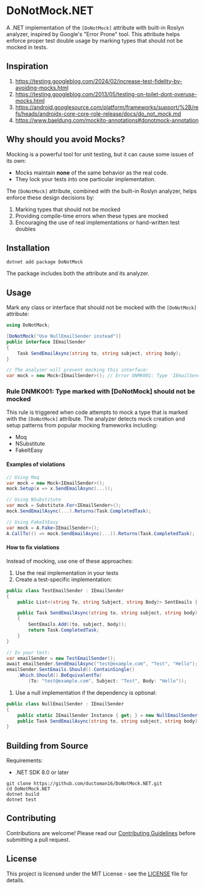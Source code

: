 # DoNotMock.NET

A .NET implementation of the `[DoNotMock]` attribute with built-in Roslyn analyzer, inspired by Google's "Error Prone" tool. This attribute helps enforce proper test double usage by marking types that should not be mocked in tests.

## Inspiration

1) <https://testing.googleblog.com/2024/02/increase-test-fidelity-by-avoiding-mocks.html>
2) <https://testing.googleblog.com/2013/05/testing-on-toilet-dont-overuse-mocks.html>
3) <https://android.googlesource.com/platform/frameworks/support/%2B/refs/heads/androidx-core-core-role-release/docs/do_not_mock.md>
4) <https://www.baeldung.com/mockito-annotations#donotmock-annotation>

## Why should you avoid Mocks?

Mocking is a powerful tool for unit testing, but it can cause some issues of its own:

- Mocks maintain **none** of the same behavior as the real code.
- They lock your tests into one particular implementation.

The `[DoNotMock]` attribute, combined with the built-in Roslyn analyzer, helps enforce these design decisions by:

1. Marking types that should not be mocked
2. Providing compile-time errors when these types are mocked
3. Encouraging the use of real implementations or hand-written test doubles

## Installation

```shell
dotnet add package DoNotMock
```

The package includes both the attribute and its analyzer.

## Usage

Mark any class or interface that should not be mocked with the `[DoNotMock]` attribute:

```csharp
using DoNotMock;

[DoNotMock("Use NullEmailSender instead")]
public interface IEmailSender
{
    Task SendEmailAsync(string to, string subject, string body);
}

// The analyzer will prevent mocking this interface:
var mock = new Mock<IEmailSender>(); // Error DNMK001: Type 'IEmailSender' is marked with [DoNotMock] and should not be mocked
```

### Rule DNMK001: Type marked with [DoNotMock] should not be mocked

This rule is triggered when code attempts to mock a type that is marked with the `[DoNotMock]` attribute. The analyzer detects mock creation and setup patterns from popular mocking frameworks including:

- Moq
- NSubstitute
- FakeItEasy

#### Examples of violations

```csharp
// Using Moq
var mock = new Mock<IEmailSender>();
mock.Setup(x => x.SendEmailAsync(...));

// Using NSubstitute
var mock = Substitute.For<IEmailSender>();
mock.SendEmailAsync(...).Returns(Task.CompletedTask);

// Using FakeItEasy
var mock = A.Fake<IEmailSender>();
A.CallTo(() => mock.SendEmailAsync(...)).Returns(Task.CompletedTask);
```

#### How to fix violations

Instead of mocking, use one of these approaches:

1. Use the real implementation in your tests
2. Create a test-specific implementation:

```csharp
public class TestEmailSender : IEmailSender
{
    public List<(string To, string Subject, string Body)> SentEmails { get; } = new();

    public Task SendEmailAsync(string to, string subject, string body)
    {
        SentEmails.Add((to, subject, body));
        return Task.CompletedTask;
    }
}

// In your test:
var emailSender = new TestEmailSender();
await emailSender.SendEmailAsync("test@example.com", "Test", "Hello");
emailSender.SentEmails.Should().ContainSingle()
    .Which.Should().BeEquivalentTo(
        (To: "test@example.com", Subject: "Test", Body: "Hello"));
```

1. Use a null implementation if the dependency is optional:

```csharp
public class NullEmailSender : IEmailSender
{
    public static IEmailSender Instance { get; } = new NullEmailSender();
    public Task SendEmailAsync(string to, string subject, string body) => Task.CompletedTask;
}
```

## Building from Source

Requirements:

- .NET SDK 8.0 or later

```shell
git clone https://github.com/ductoman16/DoNotMock.NET.git
cd DoNotMock.NET
dotnet build
dotnet test
```

## Contributing

Contributions are welcome! Please read our [Contributing Guidelines](CONTRIBUTING.md) before submitting a pull request.

## License

This project is licensed under the MIT License - see the [LICENSE](LICENSE) file for details.
